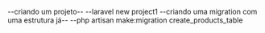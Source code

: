 --criando um projeto--
--laravel new project1
--criando uma migration com uma estrutura já--
--php artisan make:migration create_products_table

